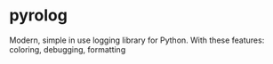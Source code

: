 # pyrolog
Modern, simple in use logging library for Python. With these features: coloring, debugging, formatting

